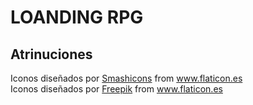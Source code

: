 # LOANDING RPG

## Atrinuciones

 <div>Iconos diseñados por <a href="https://www.flaticon.es/autores/smashicons" title="Smashicons">Smashicons</a> from <a
            href="https://www.flaticon.es/" title="Flaticon">www.flaticon.es</a></div>
    <div>Iconos diseñados por <a href="https://www.freepik.com" title="Freepik">Freepik</a> from <a
            href="https://www.flaticon.es/" title="Flaticon">www.flaticon.es</a></div>
